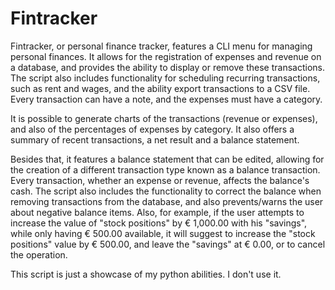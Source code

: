 Fintracker
==========

Fintracker, or personal finance tracker, features a CLI menu for managing personal finances.
It allows for the registration of expenses and revenue on a database, and provides the ability to display or remove these transactions.
The script also includes functionality for scheduling recurring transactions, such as rent and wages, and the ability export transactions to a CSV file.
Every transaction can have a note, and the expenses must have a category.

It is possible to generate charts of the transactions (revenue or expenses), and also of the percentages of expenses by category.
It also offers a summary of recent transactions, a net result and a balance statement.

Besides that, it features a balance statement that can be edited, allowing for the creation of a different transaction type known as a balance transaction.
Every transaction, whether an expense or revenue, affects the balance's cash.
The script also includes the functionality to correct the balance when removing transactions from the database, and also prevents/warns the user about negative balance items.
Also, for example, if the user attempts to increase the value of "stock positions" by € 1,000.00 with his "savings", while only having € 500.00 available, it will suggest to increase the "stock positions" value by € 500.00, and leave the "savings" at € 0.00, or to cancel the operation.

This script is just a showcase of my python abilities. I don't use it.
